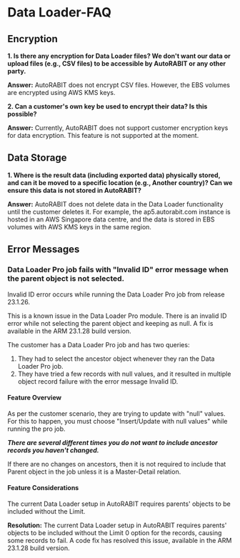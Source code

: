 # Data Loader-FAQ

## Encryption

**1. Is there any encryption for Data Loader files? We don't want our data or upload files (e.g., CSV files) to be accessible by AutoRABIT or any other party.**

**Answer:** AutoRABIT does not encrypt CSV files. However, the EBS volumes are encrypted using AWS KMS keys.

**2. Can a customer's own key be used to encrypt their data? Is this possible?**

**Answer:** Currently, AutoRABIT does not support customer encryption keys for data encryption. This feature is not supported at the moment.

## Data Storage

**1. Where is the result data (including exported data) physically stored, and can it be moved to a specific location (e.g., Another country)? Can we ensure this data is not stored in AutoRABIT?**

**Answer:** AutoRABIT does not delete data in the Data Loader functionality until the customer deletes it.  For example, the ap5.autorabit.com instance is hosted in an AWS Singapore data centre, and the data is stored in EBS volumes with AWS KMS keys in the same region.

## Error Messages

### Data Loader Pro job fails with "Invalid ID" error message when the parent object is not selected.

Invalid ID error occurs while running the Data Loader Pro job from release 23.1.26.

This is a known issue in the Data Loader Pro module. There is an invalid ID error while not selecting the parent object and keeping as null. A fix is available in the ARM 23.1.28 build version.

The customer has a Data Loader Pro job and has two queries:

1. They had to select the ancestor object whenever they ran the Data Loader Pro job.
2. They have tried a few records with null values, and it resulted in multiple object record failure with the error message Invalid ID.

#### Feature Overview

As per the customer scenario, they are trying to update with "null" values. For this to happen, you must choose "Insert/Update with null values" while running the pro job.

_**There are several different times you do not want to include ancestor records you haven't changed.**_

If there are no changes on ancestors, then it is not required to include that Parent object in the job unless it is a Master-Detail relation.

#### Feature Considerations

The current Data Loader setup in AutoRABIT requires parents' objects to be included without the Limit.

**Resolution:** The current Data Loader setup in AutoRABIT requires parents' objects to be included without the Limit 0 option for the records, causing some records to fail. A code fix has resolved this issue, available in the ARM 23.1.28 build version.&#x20;
